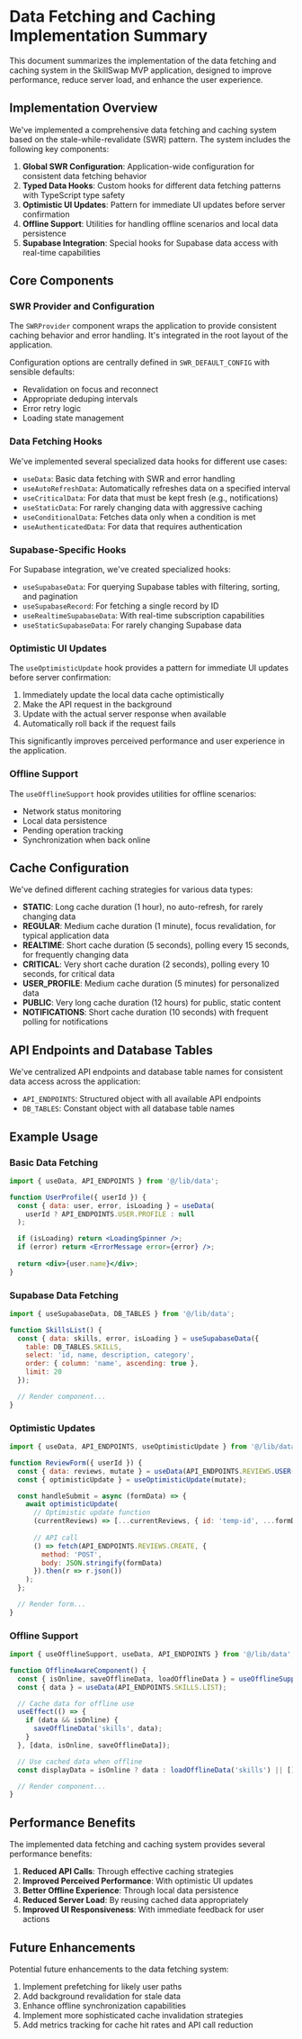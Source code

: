 # Data Fetching and Caching Implementation Summary

This document summarizes the implementation of the data fetching and caching system in the SkillSwap MVP application, designed to improve performance, reduce server load, and enhance the user experience.

## Implementation Overview

We've implemented a comprehensive data fetching and caching system based on the stale-while-revalidate (SWR) pattern. The system includes the following key components:

1. **Global SWR Configuration**: Application-wide configuration for consistent data fetching behavior
2. **Typed Data Hooks**: Custom hooks for different data fetching patterns with TypeScript type safety
3. **Optimistic UI Updates**: Pattern for immediate UI updates before server confirmation
4. **Offline Support**: Utilities for handling offline scenarios and local data persistence
5. **Supabase Integration**: Special hooks for Supabase data access with real-time capabilities

## Core Components

### SWR Provider and Configuration

The `SWRProvider` component wraps the application to provide consistent caching behavior and error handling. It's integrated in the root layout of the application.

Configuration options are centrally defined in `SWR_DEFAULT_CONFIG` with sensible defaults:
- Revalidation on focus and reconnect
- Appropriate deduping intervals
- Error retry logic
- Loading state management

### Data Fetching Hooks

We've implemented several specialized data hooks for different use cases:

- `useData`: Basic data fetching with SWR and error handling
- `useAutoRefreshData`: Automatically refreshes data on a specified interval
- `useCriticalData`: For data that must be kept fresh (e.g., notifications)
- `useStaticData`: For rarely changing data with aggressive caching
- `useConditionalData`: Fetches data only when a condition is met
- `useAuthenticatedData`: For data that requires authentication

### Supabase-Specific Hooks

For Supabase integration, we've created specialized hooks:

- `useSupabaseData`: For querying Supabase tables with filtering, sorting, and pagination
- `useSupabaseRecord`: For fetching a single record by ID
- `useRealtimeSupabaseData`: With real-time subscription capabilities
- `useStaticSupabaseData`: For rarely changing Supabase data

### Optimistic UI Updates

The `useOptimisticUpdate` hook provides a pattern for immediate UI updates before server confirmation:

1. Immediately update the local data cache optimistically
2. Make the API request in the background
3. Update with the actual server response when available
4. Automatically roll back if the request fails

This significantly improves perceived performance and user experience in the application.

### Offline Support

The `useOfflineSupport` hook provides utilities for offline scenarios:

- Network status monitoring
- Local data persistence
- Pending operation tracking
- Synchronization when back online

## Cache Configuration

We've defined different caching strategies for various data types:

- **STATIC**: Long cache duration (1 hour), no auto-refresh, for rarely changing data
- **REGULAR**: Medium cache duration (1 minute), focus revalidation, for typical application data
- **REALTIME**: Short cache duration (5 seconds), polling every 15 seconds, for frequently changing data
- **CRITICAL**: Very short cache duration (2 seconds), polling every 10 seconds, for critical data
- **USER_PROFILE**: Medium cache duration (5 minutes) for personalized data
- **PUBLIC**: Very long cache duration (12 hours) for public, static content
- **NOTIFICATIONS**: Short cache duration (10 seconds) with frequent polling for notifications

## API Endpoints and Database Tables

We've centralized API endpoints and database table names for consistent data access across the application:

- `API_ENDPOINTS`: Structured object with all available API endpoints
- `DB_TABLES`: Constant object with all database table names

## Example Usage

### Basic Data Fetching

```jsx
import { useData, API_ENDPOINTS } from '@/lib/data';

function UserProfile({ userId }) {
  const { data: user, error, isLoading } = useData(
    userId ? API_ENDPOINTS.USER.PROFILE : null
  );

  if (isLoading) return <LoadingSpinner />;
  if (error) return <ErrorMessage error={error} />;
  
  return <div>{user.name}</div>;
}
```

### Supabase Data Fetching

```jsx
import { useSupabaseData, DB_TABLES } from '@/lib/data';

function SkillsList() {
  const { data: skills, error, isLoading } = useSupabaseData({
    table: DB_TABLES.SKILLS,
    select: 'id, name, description, category',
    order: { column: 'name', ascending: true },
    limit: 20
  });

  // Render component...
}
```

### Optimistic Updates

```jsx
import { useData, API_ENDPOINTS, useOptimisticUpdate } from '@/lib/data';

function ReviewForm({ userId }) {
  const { data: reviews, mutate } = useData(API_ENDPOINTS.REVIEWS.USER(userId));
  const { optimisticUpdate } = useOptimisticUpdate(mutate);

  const handleSubmit = async (formData) => {
    await optimisticUpdate(
      // Optimistic update function
      (currentReviews) => [...currentReviews, { id: 'temp-id', ...formData }],
      
      // API call
      () => fetch(API_ENDPOINTS.REVIEWS.CREATE, {
        method: 'POST',
        body: JSON.stringify(formData)
      }).then(r => r.json())
    );
  };

  // Render form...
}
```

### Offline Support

```jsx
import { useOfflineSupport, useData, API_ENDPOINTS } from '@/lib/data';

function OfflineAwareComponent() {
  const { isOnline, saveOfflineData, loadOfflineData } = useOfflineSupport();
  const { data } = useData(API_ENDPOINTS.SKILLS.LIST);

  // Cache data for offline use
  useEffect(() => {
    if (data && isOnline) {
      saveOfflineData('skills', data);
    }
  }, [data, isOnline, saveOfflineData]);

  // Use cached data when offline
  const displayData = isOnline ? data : loadOfflineData('skills') || [];

  // Render component...
}
```

## Performance Benefits

The implemented data fetching and caching system provides several performance benefits:

1. **Reduced API Calls**: Through effective caching strategies
2. **Improved Perceived Performance**: With optimistic UI updates
3. **Better Offline Experience**: Through local data persistence
4. **Reduced Server Load**: By reusing cached data appropriately
5. **Improved UI Responsiveness**: With immediate feedback for user actions

## Future Enhancements

Potential future enhancements to the data fetching system:

1. Implement prefetching for likely user paths
2. Add background revalidation for stale data
3. Enhance offline synchronization capabilities
4. Implement more sophisticated cache invalidation strategies
5. Add metrics tracking for cache hit rates and API call reduction
